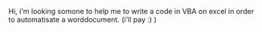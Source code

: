 Hi, i'm looking somone to help me to write a code in VBA on excel in order to automatisate a worddocument. (i'll pay :) ) 
